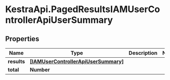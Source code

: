 # KestraApi.PagedResultsIAMUserControllerApiUserSummary

## Properties

Name | Type | Description | Notes
------------ | ------------- | ------------- | -------------
**results** | [**[IAMUserControllerApiUserSummary]**](IAMUserControllerApiUserSummary.md) |  | 
**total** | **Number** |  | 


